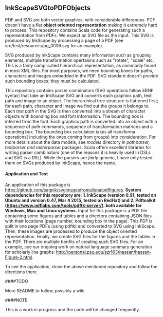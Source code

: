 ## InkScapeSVGtoPDFObjects

PDF and SVG are both vector graphics, with considerable differences. PDF doesn't have a flat **object oriented representation** making it extremely hard to process. This repository contains Scala code for generating such a representation from PDFs. We expect an SVG file as the input. This SVG is produced by InkScape by processing a page of a PDF (see src/test/resources/pg_0006.svg for an example). 

SVG produced by InkScape contains many information such as grouping elements, multiple transformation opertaions such as "rotate", "scale" etc. This is a fairly complicated hierarchical representation, as commonly found in most XML files. For most purposes, we need bounding boxes for paths, characters and images embedded in the PDF. SVG standard doesn't provide such bounding boxes; they must be calculated.

This repository contains parser combinators (SVG operations follow EBNF syntax) that take an InkScape SVG and converts each graphics path, text path and image to an object. The hierarchical tree structure is flattened first; for each path, character and image we find out the groups it belongs to. Each _text path_ in the SVG is then converted into a stream of character objects with bounding box and font information. The bounding box is inferred from the font. Each graphics path is converted into an object with a sequence of path commands, sequence of transformation matrices and a bounding box. The bounding box calculation takes all transforma operations( including the ones coming from groups) into consideration. For more details about the data models, see _models_ directory in _pathparser, textparser and rasterparser_ packages. Scala offers excellent libraries for writing parser combinators (one of the reasons it is heavily used in DSLs and SVG is a DSL). While the parsers are _fairly_ generic, I have only tested them on SVGs produced by InkScape, hence the name. 


#### Application and Test

An application of this package is https://github.com/sagnik/svgimagesfromallenaipdffigures. **System dependencies for this repository are: 1. InkScape (version 0.91, tested on Ubuntu and version 0.47, Mar 4 2015, tested on RedHat) and 2. Pdftoolkit (https://www.pdflabs.com/tools/pdftk-server/), both available for Windows, Mac and Linux systems.** Input for this package is a PDF file containing some figures and tables and a directory containing JSON files with their locations (page number, bounding box in the page). This PDF is split in one page PDFs (using pdftk) and converted to SVG using InkScape. Then, these images are processed  to produce the object oriented representation. Finally, we create SVG files for the figures and the tables in the PDF. There are multiple benfits of creating such SVG files. For an example, see our ongoing work on natural language summary generation for scholarly line graphs: http://personal.psu.edu/szr163/hassan/hassan-Figure-2.html.  

To see the application, clone the above mentioned repository and follow the directions there.

####TODO 

More README to follow, possibly a wiki.
                  
####NOTE

This is a work in progress and the code will be changed frequently.

    

